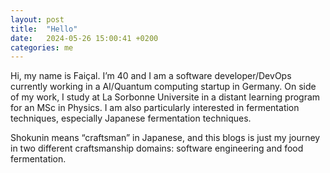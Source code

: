 ```yaml
---
layout: post
title:  "Hello"
date:   2024-05-26 15:00:41 +0200
categories: me
---
```

Hi, my name is Faiçal. I’m 40 and I am a software developer/DevOps currently working in a AI/Quantum computing startup in Germany. On side of my work, I study at La Sorbonne Universite in a distant learning program for an MSc in Physics. I am also particularly interested in fermentation techniques, especially Japanese fermentation techniques.

Shokunin means “craftsman” in Japanese, and this blogs is just my journey in two different craftsmanship domains: software engineering and food fermentation.
